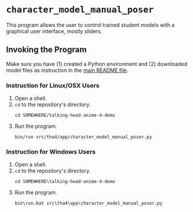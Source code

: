 # `character_model_manual_poser`

This program allows the user to control trained student models with a graphical user interface, mostly sliders.

## Invoking the Program

Make sure you have (1) created a Python environment and (2) downloaded model files as instruction in the [main README file](../README.md).

### Instruction for Linux/OSX Users

1. Open a shell.
2. `cd` to the repository's directory.
   ```
   cd SOMEWHERE/talking-head-anime-4-demo
   ```
3. Run the program.
   ```
   bin/run src/tha4/app/character_model_manual_poser.py
   ```   

### Instruction for Windows Users

1. Open a shell.
2. `cd` to the repository's directory.
   ```
   cd SOMEWHERE\talking-head-anime-4-demo
   ```
3. Run the program.
   ```
   bin\run.bat src\tha4\app\character_model_manual_poser.py
   ```   
